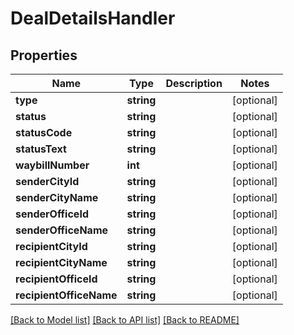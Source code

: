 # DealDetailsHandler

## Properties
Name | Type | Description | Notes
------------ | ------------- | ------------- | -------------
**type** | **string** |  | [optional] 
**status** | **string** |  | [optional] 
**statusCode** | **string** |  | [optional] 
**statusText** | **string** |  | [optional] 
**waybillNumber** | **int** |  | [optional] 
**senderCityId** | **string** |  | [optional] 
**senderCityName** | **string** |  | [optional] 
**senderOfficeId** | **string** |  | [optional] 
**senderOfficeName** | **string** |  | [optional] 
**recipientCityId** | **string** |  | [optional] 
**recipientCityName** | **string** |  | [optional] 
**recipientOfficeId** | **string** |  | [optional] 
**recipientOfficeName** | **string** |  | [optional] 

[[Back to Model list]](../README.md#documentation-for-models) [[Back to API list]](../README.md#documentation-for-api-endpoints) [[Back to README]](../README.md)


